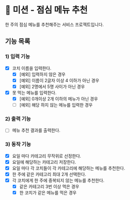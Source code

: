 # 🚀 미션 - 점심 메뉴 추천

한 주의 점심 메뉴를 추천해주는 서비스 프로젝트입니다.

## 기능 목록

### 1) 입력 기능
- [X] 코치 이름을 입력한다.
  - [X] [예외] 입력하지 않은 경우
  - [X] [예외] 이름이 2글자 이상 4 이하가 아닌 경우
  - [X] [예외] 2명에서 5명 사이가 아닌 경우
- [X] 못 먹는 메뉴를 입력한다.
  - [X] [예외] 0개이상 2개 이하의 메뉴가 아닌 경우
  - [ ] [예외] 해당 하지 않는 메뉴를 입력한 경우

### 2) 출력 기능
- [ ] 메뉴 추천 결과를 출력한다.

### 3) 동작 기능
- [X] 요일 마다 카테고리 무작위로 선정한다.
- [X] 요일에 해당하는 카테고리 저장한다.
- [X] 요일 마다 각 코치들이 각 카테고리에 해당하는 메뉴를 추천한다.
- [X] 한 주에 같은 카테고리 최대 2개 선택한다.
- [X] 각 코치에게 한 주에 중복되지 않는 메뉴를 추천한다.
  - [X] 같은 카테고리 3번 이상 먹은 경우
  - [X] 한 코치가 같은 메뉴를 먹은 경우